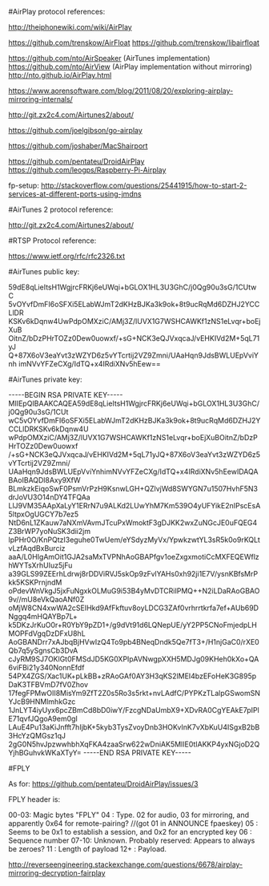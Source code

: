 #AirPlay protocol references:

http://theiphonewiki.com/wiki/AirPlay

https://github.com/trenskow/AirFloat
https://github.com/trenskow/libairfloat

https://github.com/nto/AirSpeaker (AirTunes implementation)
https://github.com/nto/AirView (AirPlay implementation without mirroring)
http://nto.github.io/AirPlay.html

https://www.aorensoftware.com/blog/2011/08/20/exploring-airplay-mirroring-internals/

http://git.zx2c4.com/Airtunes2/about/

https://github.com/joelgibson/go-airplay

https://github.com/joshaber/MacShairport

https://github.com/pentateu/DroidAirPlay
https://github.com/leogps/Raspberry-Pi-Airplay

fp-setup: http://stackoverflow.com/questions/25441915/how-to-start-2-services-at-different-ports-using-jmdns

#AirTunes 2 protocol reference:

http://git.zx2c4.com/Airtunes2/about/

#RTSP Protocol reference:

https://www.ietf.org/rfc/rfc2326.txt

#AirTunes public key:

59dE8qLieItsH1WgjrcFRKj6eUWqi+bGLOX1HL3U3GhC/j0Qg90u3sG/1CUtwC
5vOYvfDmFI6oSFXi5ELabWJmT2dKHzBJKa3k9ok+8t9ucRqMd6DZHJ2YCCLlDR
KSKv6kDqnw4UwPdpOMXziC/AMj3Z/lUVX1G7WSHCAWKf1zNS1eLvqr+boEjXuB
OitnZ/bDzPHrTOZz0Dew0uowxf/+sG+NCK3eQJVxqcaJ/vEHKIVd2M+5qL71yJ
Q+87X6oV3eaYvt3zWZYD6z5vYTcrtij2VZ9Zmni/UAaHqn9JdsBWLUEpVviYnh
imNVvYFZeCXg/IdTQ+x4IRdiXNv5hEew==

#AirTunes private key:

-----BEGIN RSA PRIVATE KEY-----
MIIEpQIBAAKCAQEA59dE8qLieItsH1WgjrcFRKj6eUWqi+bGLOX1HL3U3GhC/j0Qg90u3sG/1CUt
wC5vOYvfDmFI6oSFXi5ELabWJmT2dKHzBJKa3k9ok+8t9ucRqMd6DZHJ2YCCLlDRKSKv6kDqnw4U
wPdpOMXziC/AMj3Z/lUVX1G7WSHCAWKf1zNS1eLvqr+boEjXuBOitnZ/bDzPHrTOZz0Dew0uowxf
/+sG+NCK3eQJVxqcaJ/vEHKIVd2M+5qL71yJQ+87X6oV3eaYvt3zWZYD6z5vYTcrtij2VZ9Zmni/
UAaHqn9JdsBWLUEpVviYnhimNVvYFZeCXg/IdTQ+x4IRdiXNv5hEewIDAQABAoIBAQDl8Axy9XfW
BLmkzkEiqoSwF0PsmVrPzH9KsnwLGH+QZlvjWd8SWYGN7u1507HvhF5N3drJoVU3O14nDY4TFQAa
LlJ9VM35AApXaLyY1ERrN7u9ALKd2LUwYhM7Km539O4yUFYikE2nIPscEsA5ltpxOgUGCY7b7ez5
NtD6nL1ZKauw7aNXmVAvmJTcuPxWmoktF3gDJKK2wxZuNGcJE0uFQEG4Z3BrWP7yoNuSK3dii2jm
lpPHr0O/KnPQtzI3eguhe0TwUem/eYSdyzMyVx/YpwkzwtYL3sR5k0o9rKQLtvLzfAqdBxBurciz
aaA/L0HIgAmOit1GJA2saMxTVPNhAoGBAPfgv1oeZxgxmotiCcMXFEQEWflzhWYTsXrhUIuz5jFu
a39GLS99ZEErhLdrwj8rDDViRVJ5skOp9zFvlYAHs0xh92ji1E7V/ysnKBfsMrPkk5KSKPrnjndM
oPdevWnVkgJ5jxFuNgxkOLMuG9i53B4yMvDTCRiIPMQ++N2iLDaRAoGBAO9v//mU8eVkQaoANf0Z
oMjW8CN4xwWA2cSEIHkd9AfFkftuv8oyLDCG3ZAf0vrhrrtkrfa7ef+AUb69DNggq4mHQAYBp7L+
k5DKzJrKuO0r+R0YbY9pZD1+/g9dVt91d6LQNepUE/yY2PP5CNoFmjedpLHMOPFdVgqDzDFxU8hL
AoGBANDrr7xAJbqBjHVwIzQ4To9pb4BNeqDndk5Qe7fT3+/H1njGaC0/rXE0Qb7q5ySgnsCb3DvA
cJyRM9SJ7OKlGt0FMSdJD5KG0XPIpAVNwgpXXH5MDJg09KHeh0kXo+QA6viFBi21y340NonnEfdf
54PX4ZGS/Xac1UK+pLkBB+zRAoGAf0AY3H3qKS2lMEI4bzEFoHeK3G895pDaK3TFBVmD7fV0Zhov
17fegFPMwOII8MisYm9ZfT2Z0s5Ro3s5rkt+nvLAdfC/PYPKzTLalpGSwomSNYJcB9HNMlmhkGzc
1JnLYT4iyUyx6pcZBmCd8bD0iwY/FzcgNDaUmbX9+XDvRA0CgYEAkE7pIPlE71qvfJQgoA9em0gI
LAuE4Pu13aKiJnfft7hIjbK+5kyb3TysZvoyDnb3HOKvInK7vXbKuU4ISgxB2bB3HcYzQMGsz1qJ
2gG0N5hvJpzwwhbhXqFKA4zaaSrw622wDniAK5MlIE0tIAKKP4yxNGjoD2QYjhBGuhvkWKaXTyY=
-----END RSA PRIVATE KEY-----

#FPLY

As for: https://github.com/pentateu/DroidAirPlay/issues/3

FPLY header is:

00-03: Magic bytes "FPLY"
04 : Type. 02 for audio, 03 for mirroring, and apparently 0x64 for remote-pairing? //(got 01 in ANNOUNCE fpaeskey)
05 : Seems to be 0x1 to establish a session, and 0x2 for an encrypted key
06 : Sequence number
07-10: Unknown. Probably reserved: Appears to always be zeroes?
11 : Length of payload
12+ : Payload.


http://reverseengineering.stackexchange.com/questions/6678/airplay-mirroring-decryption-fairplay
